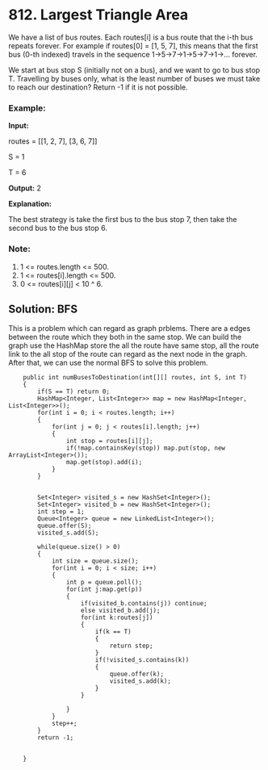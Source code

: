 # 812. Largest Triangle Area

We have a list of bus routes. Each routes[i] is a bus route that the i-th bus repeats forever. For example if routes[0] = [1, 5, 7], this means that the first bus (0-th indexed) travels in the sequence 1->5->7->1->5->7->1->... forever.

We start at bus stop S (initially not on a bus), and we want to go to bus stop T. Travelling by buses only, what is the least number of buses we must take to reach our destination? Return -1 if it is not possible.

### Example:
**Input:**

routes = [[1, 2, 7], [3, 6, 7]]

S = 1

T = 6

**Output:** 2

**Explanation:** 

The best strategy is take the first bus to the bus stop 7, then take the second bus to the bus stop 6.


### Note:

1. 1 <= routes.length <= 500.
2. 1 <= routes[i].length <= 500.
3. 0 <= routes[i][j] < 10 ^ 6.

## Solution: BFS

This is a problem which can regard as graph prblems. There are a edges between the route which they both in the same stop. We can build the graph use the HashMap store the all the route have same stop, all the route link to the all stop of the route can regard as the next node in the graph. After that, we can use the normal BFS to solve this problem.

```
    public int numBusesToDestination(int[][] routes, int S, int T) 
    {
        if(S == T) return 0;
        HashMap<Integer, List<Integer>> map = new HashMap<Integer, List<Integer>>();
        for(int i = 0; i < routes.length; i++)
        {
            for(int j = 0; j < routes[i].length; j++)
            {
                int stop = routes[i][j];
                if(!map.containsKey(stop)) map.put(stop, new ArrayList<Integer>());
                map.get(stop).add(i);
            }
        }
        

        Set<Integer> visited_s = new HashSet<Integer>();       
        Set<Integer> visited_b = new HashSet<Integer>();
        int step = 1;
        Queue<Integer> queue = new LinkedList<Integer>();
        queue.offer(S);
        visited_s.add(S);
        
        while(queue.size() > 0)
        {
            int size = queue.size();
            for(int i = 0; i < size; i++)
            {
                int p = queue.poll();
                for(int j:map.get(p))
                {
                    if(visited_b.contains(j)) continue;
                    else visited_b.add(j);
                    for(int k:routes[j])
                    {
                        if(k == T)
                        {
                            return step;
                        }
                        if(!visited_s.contains(k))
                        {
                            queue.offer(k);
                            visited_s.add(k);
                        }
                    }
                    
                }
            }
            step++;
        }
        return -1;
        
        
    }
```